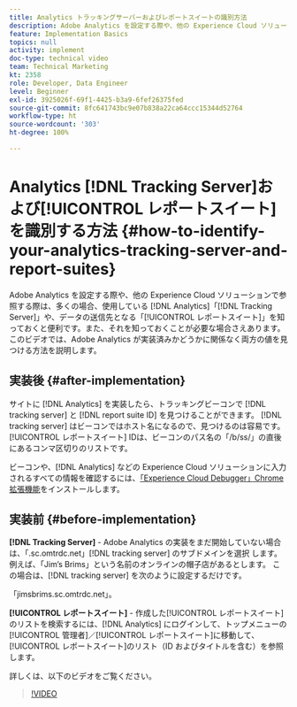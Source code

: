 ```yaml
---
title: Analytics トラッキングサーバーおよびレポートスイートの識別方法
description: Adobe Analytics を設定する際や、他の Experience Cloud ソリューションで参照する際は、多くの場合、使用している Analytics 「トラッキングサーバー」や、データの送信先となる「レポートスイート」を知っておくと便利です。また、それを知っておくことが必要な場合さえあります。 このビデオでは、Adobe Analytics が実装済みかどうかに関係なく両方の値を見つける方法を説明します。
feature: Implementation Basics
topics: null
activity: implement
doc-type: technical video
team: Technical Marketing
kt: 2358
role: Developer, Data Engineer
level: Beginner
exl-id: 3925026f-69f1-4425-b3a9-6fef26375fed
source-git-commit: 8fc641743bc9e07b838a22ca64ccc15344d52764
workflow-type: ht
source-wordcount: '303'
ht-degree: 100%

---
```


# Analytics [!DNL Tracking Server]および[!UICONTROL レポートスイート] を識別する方法 {#how-to-identify-your-analytics-tracking-server-and-report-suites}

Adobe Analytics を設定する際や、他の Experience Cloud ソリューションで参照する際は、多くの場合、使用している [!DNL Analytics]「[!DNL Tracking Server]」や、データの送信先となる「[!UICONTROL レポートスイート]」を知っておくと便利です。また、それを知っておくことが必要な場合さえあります。 このビデオでは、Adobe Analytics が実装済みかどうかに関係なく両方の値を見つける方法を説明します。

## 実装後 {#after-implementation}

サイトに [!DNL Analytics] を実装したら、トラッキングビーコンで [!DNL tracking server] と [!DNL report suite ID] を見つけることができます。 [!DNL tracking server] はビーコンではホスト名になるので、見つけるのは容易です。 [!UICONTROL レポートスイート] IDは、ビーコンのパス名の「/b/ss/」の直後にあるコンマ区切りのリストです。

ビーコンや、[!DNL Analytics] などの Experience Cloud ソリューションに入力されるすべての情報を確認するには、[「Experience Cloud Debugger」Chrome 拡張機能](https://chrome.google.com/webstore/detail/adobe-experience-cloud-de/ocdmogmohccmeicdhlhhgepeaijenapj?hl=ja)をインストールします。

## 実装前 {#before-implementation}

**[!DNL Tracking Server]** - Adobe Analytics の実装をまだ開始していない場合は、「.sc.omtrdc.net」[!DNL tracking server] のサブドメインを選択 します。例えば、「Jim’s Brims」という名前のオンラインの帽子店があるとします。 この場合は、[!DNL tracking server] を次のように設定するだけです。

「jimsbrims.sc.omtrdc.net」。

**[!UICONTROL レポートスイート]** - 作成した[!UICONTROL レポートスイート]のリストを検索するには、[!DNL Analytics] にログインして、トップメニューの[!UICONTROL 管理者]／[!UICONTROL レポートスイート]に移動して、[!UICONTROL レポートスイート]のリスト（ID およびタイトルを含む）を参照します。

詳しくは、以下のビデオをご覧ください。

>[!VIDEO](https://video.tv.adobe.com/v/26061/?quality=12&learn=on)
